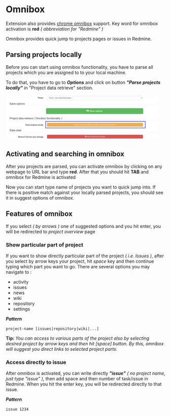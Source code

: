 # Omnibox 
Extension also provides [chrome omnibox](https://www.chromium.org/user-experience/omnibox) support. Key word for omnibox activation is **red** _( abbreviation for "Redmine" )_

Omnibox provides quick jump to projects pages or issues in Redmine. 
 
## Parsing projects locally
 Before you can start using omnibox functionality, you have to parse all projects which you are assigned to to your local machine. 
 
 To do that, you have to go to ***Options*** and click on button ***"Parse projects locally"*** in "Project data retrieve" section.

<img src="res/parse_projects.png" alt="Where to parse projects from Redmine" width="95%">

## Activating and searching in omnibox
After you projects are parsed, you can activate omnibox by clicking on any webpage to URL bar and type **red**. After that you should hit **TAB** and omnibox for Redmine is activated

Now you can start type name of projects you want to quick jump into. If there is positive match against your locally parsed projects, you should see it in suggest options of omnibox.
 

## Features of omnibox
If you select _( by arrows )_ one of suggested options and you hit enter, you will be redirected to _project overview_ page
 
### Show particular part of project
If you want to show directly particular part of the project _( i.e. Issues )_, after you select by arrow keys your project, hit *space* key and then continue typing which part you want to go. There are several options you may navigate to : 

* activity
* issues
* news
* wiki
* repository
* settings

***Pattern***

```
project-name [issues|repository|wiki|...]
```

**Tip:** *You can access to various parts of the project also by selecting desired project by arrow keys and then hit [space] button. By this, omnibox will suggest you direct links to selected project parts.*

### Access directly to issue
After omnibox is activated, you can write directly ***"issue"*** _( no project name, just type "issue" )_, then add space and then number of task/issue in Redmine. When you hit the enter key, you will be redirected directly to that issue.

***Pattern***

```
issue 1234
```
